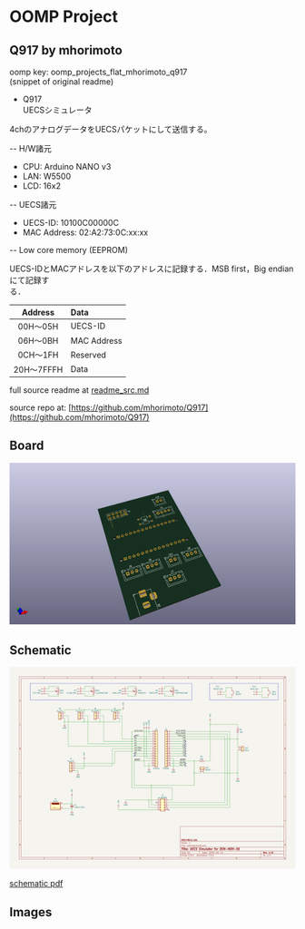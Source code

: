 # OOMP Project  
## Q917  by mhorimoto  
  
oomp key: oomp_projects_flat_mhorimoto_q917  
(snippet of original readme)  
  
- Q917  
UECSシミュレータ  
  
4chのアナログデータをUECSパケットにして送信する。  
  
-- H/W諸元  
  
* CPU: Arduino NANO v3  
* LAN: W5500  
* LCD: 16x2  
  
-- UECS諸元  
  
* UECS-ID: 10100C00000C  
* MAC Address: 02:A2:73:0C:xx:xx  
  
-- Low core memory (EEPROM)  
  
UECS-IDとMACアドレスを以下のアドレスに記録する．MSB first，Big endianにて記録す  
る．  
  
|  Address      | Data        |  
|:-------------:|:------------|  
| 00H〜05H      | UECS-ID     |  
| 06H〜0BH      | MAC Address |  
| 0CH〜1FH      | Reserved    |  
| 20H〜7FFFH    | Data        |  
  
  
  full source readme at [readme_src.md](readme_src.md)  
  
source repo at: [https://github.com/mhorimoto/Q917](https://github.com/mhorimoto/Q917)  
## Board  
  
[![working_3d.png](working_3d_600.png)](working_3d.png)  
## Schematic  
  
[![working_schematic.png](working_schematic_600.png)](working_schematic.png)  
  
[schematic pdf](working_schematic.pdf)  
## Images  
